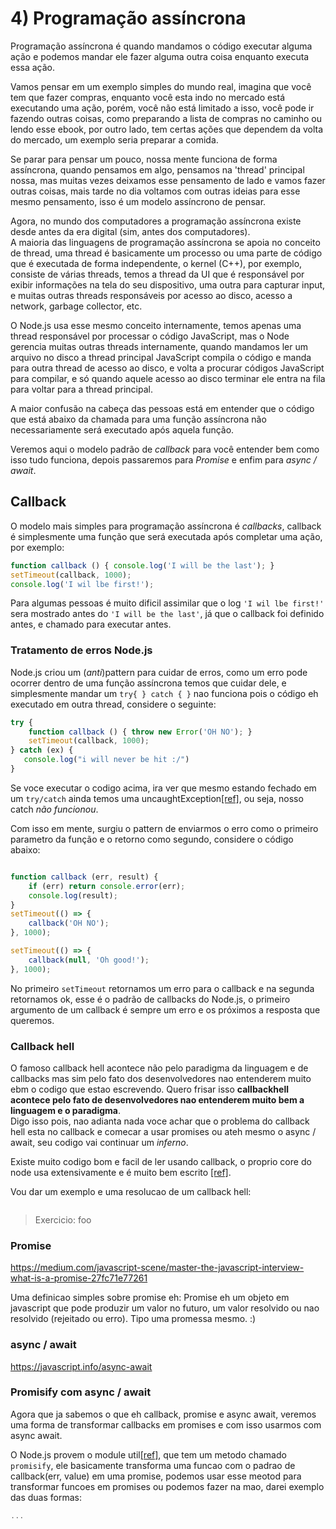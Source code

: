 # 4) Programação assíncrona


Programação assíncrona é quando mandamos o código executar alguma ação e podemos mandar ele fazer alguma outra coisa enquanto executa essa ação.

Vamos pensar em um exemplo simples do mundo real, imagina que você tem que fazer compras, enquanto você esta indo no mercado está executando uma ação, porém, você não está limitado a isso, você pode ir fazendo outras coisas, como preparando a lista de compras no caminho ou lendo esse ebook, por outro lado, tem certas ações que dependem da volta do mercado, um exemplo seria preparar a comida.

Se parar para pensar um pouco, nossa mente funciona de forma assíncrona, quando pensamos em algo, pensamos na 'thread' principal nossa, mas muitas vezes deixamos esse pensamento de lado e vamos fazer outras coisas, mais tarde no dia voltamos com outras ideias para esse mesmo pensamento, isso é um modelo assíncrono de pensar.

Agora, no mundo dos computadores a programação assíncrona existe desde antes da era digital (sim, antes dos computadores). <br />
A maioria das linguagens de programação assíncrona se apoia no conceito de thread, uma thread é basicamente um processo ou uma parte de código que é executada de forma independente, o kernel (C++), por exemplo, consiste de várias threads, temos a thread da UI que é responsável por exibir informações na tela do seu dispositivo, uma outra para capturar input, e muitas outras threads responsáveis por acesso ao disco, acesso a network, garbage collector, etc.

O Node.js usa esse mesmo conceito internamente, temos apenas uma thread responsável por processar o código JavaScript, mas o Node gerencia muitas outras threads internamente, quando mandamos ler um arquivo no disco a thread principal JavaScript compila o código e manda para outra thread de acesso ao disco, e volta a procurar códigos JavaScript para compilar, e só quando aquele acesso ao disco terminar ele entra na fila para voltar para a thread principal.

A maior confusão na cabeça das pessoas está em entender que o código que está abaixo da chamada para uma função assíncrona não necessariamente será executado após aquela função.

Veremos aqui o modelo padrão de *callback* para você entender bem como isso tudo funciona, depois passaremos para *Promise* e enfim para *async / await*.

## Callback

O modelo mais simples para programação assíncrona é *callbacks*, callback é simplesmente uma função que será executada após completar uma ação, por exemplo:

```javascript
function callback () { console.log('I will be the last'); }
setTimeout(callback, 1000);
console.log('I wil lbe first!');
```

Para algumas pessoas é muito dificil assimilar que o log `'I wil lbe first!'` sera mostrado antes do `'I will be the last'`, já que o callback foi definido antes, e chamado para executar antes.

### Tratamento de erros Node.js

Node.js criou um (*anti*)pattern para cuidar de erros, como um erro pode ocorrer dentro de uma função assíncrona temos que cuidar dele, e simplesmente mandar um `try{ } catch { }` nao funciona pois o código eh executado em outra thread, considere o seguinte:

```javascript
try {
    function callback () { throw new Error('OH NO'); }
    setTimeout(callback, 1000);
} catch (ex) {
   console.log("i will never be hit :/")
}
```

Se voce executar o codigo acima, ira ver que mesmo estando fechado em um `try/catch` ainda temos uma uncaughtException[[ref]](ref), ou seja, nosso catch *não funcionou*. <br />

Com isso em mente, surgiu o pattern de enviarmos o erro como o primeiro parametro da função e o retorno como segundo, considere o código abaixo:

```javascript

function callback (err, result) {
    if (err) return console.error(err);
    console.log(result);
}
setTimeout(() => {
    callback('OH NO');
}, 1000);

setTimeout(() => {
    callback(null, 'Oh good!');
}, 1000);
```

No primeiro `setTimeout` retornamos um erro para o callback e na segunda retornamos ok, esse é o padrão de callbacks do Node.js, o primeiro argumento de um callback é sempre um erro e os próximos a resposta que queremos.

### Callback hell

O famoso callback hell acontece não pelo paradigma da linguagem e de callbacks mas sim pelo fato dos desenvolvedores nao entenderem muito ebm o codigo que estao escrevendo. Quero frisar isso **callbackhell acontece pelo fato de desenvolvedores nao entenderem muito bem a linguagem e o paradigma**. <br />
Digo isso pois, nao adianta nada voce achar que o problema do callback hell esta no callback e comecar a usar promises ou ateh mesmo o async / await, seu codigo vai continuar um *inferno*.

Existe muito codigo bom e facil de ler usando callback, o proprio core do node usa extensivamente e é muito bem escrito [[ref]](#ref).

Vou dar um exemplo e uma resolucao de um callback hell:

```javascript

```

> Exercicio:
> foo

### Promise

https://medium.com/javascript-scene/master-the-javascript-interview-what-is-a-promise-27fc71e77261

Uma definicao simples sobre promise eh: Promise eh um objeto em javascript que pode produzir um valor no futuro, um valor resolvido ou nao resolvido (rejeitado ou erro). Tipo uma promessa mesmo. :)


### async / await

https://javascript.info/async-await

### Promisify com async / await

Agora que ja sabemos o que eh callback, promise e async await, veremos uma forma de transformar callbacks em promises e com isso usarmos com async await.

O Node.js provem o module util[[ref]](#ref), que tem um metodo chamado `promisify`, ele basicamente transforma uma funcao com o padrao de callback(err, value) em uma promise, podemos usar esse meotod para transformar funcoes em promises ou podemos fazer na mao, darei exemplo das duas formas:

```javascript
...
```
